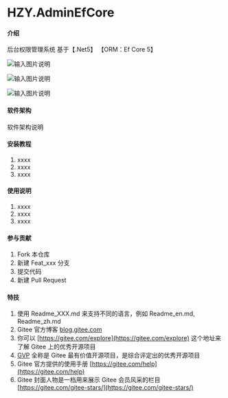 # HZY.AdminEfCore

#### 介绍
后台权限管理系统 基于【.Net5】 【ORM：Ef Core 5】

![输入图片说明](https://images.gitee.com/uploads/images/2020/1118/164117_29ff1081_1242080.png "屏幕截图.png")

![输入图片说明](https://images.gitee.com/uploads/images/2020/1116/141810_6a16438c_1242080.png "屏幕截图.png")

![输入图片说明](https://images.gitee.com/uploads/images/2020/1116/170453_10478849_1242080.png "屏幕截图.png")

#### 软件架构
软件架构说明


#### 安装教程

1.  xxxx
2.  xxxx
3.  xxxx

#### 使用说明

1.  xxxx
2.  xxxx
3.  xxxx

#### 参与贡献

1.  Fork 本仓库
2.  新建 Feat_xxx 分支
3.  提交代码
4.  新建 Pull Request


#### 特技

1.  使用 Readme\_XXX.md 来支持不同的语言，例如 Readme\_en.md, Readme\_zh.md
2.  Gitee 官方博客 [blog.gitee.com](https://blog.gitee.com)
3.  你可以 [https://gitee.com/explore](https://gitee.com/explore) 这个地址来了解 Gitee 上的优秀开源项目
4.  [GVP](https://gitee.com/gvp) 全称是 Gitee 最有价值开源项目，是综合评定出的优秀开源项目
5.  Gitee 官方提供的使用手册 [https://gitee.com/help](https://gitee.com/help)
6.  Gitee 封面人物是一档用来展示 Gitee 会员风采的栏目 [https://gitee.com/gitee-stars/](https://gitee.com/gitee-stars/)
